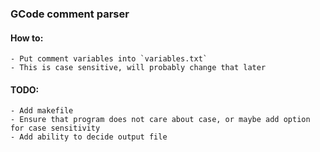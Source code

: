 ### GCode comment parser


#### How to:
	- Put comment variables into `variables.txt`
	- This is case sensitive, will probably change that later


#### TODO:
	- Add makefile
	- Ensure that program does not care about case, or maybe add option for case sensitivity
	- Add ability to decide output file

